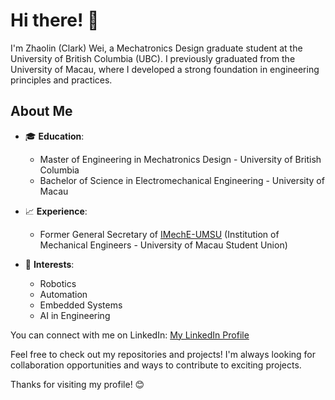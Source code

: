 # Hi there! 👋

I'm Zhaolin (Clark) Wei, a Mechatronics Design graduate student at the University of British Columbia (UBC). I previously graduated from the University of Macau, where I developed a strong foundation in engineering principles and practices.

## About Me

- 🎓 **Education**: 
  - Master of Engineering in Mechatronics Design - University of British Columbia
  - Bachelor of Science in Electromechanical Engineering - University of Macau
  
- 📈 **Experience**:
  - Former General Secretary of [IMechE-UMSU](https://www.instagram.com/imeche_umsu?igsh=Z3VhYTF4aW4xYmM2) (Institution of Mechanical Engineers - University of Macau Student Union)
  
- 💼 **Interests**:
  - Robotics
  - Automation
  - Embedded Systems
  - AI in Engineering

You can connect with me on LinkedIn: [My LinkedIn Profile](https://www.linkedin.com/in/zhaolin-wei-82272b2b8/)

Feel free to check out my repositories and projects! I'm always looking for collaboration opportunities and ways to contribute to exciting projects.

Thanks for visiting my profile! 😊
